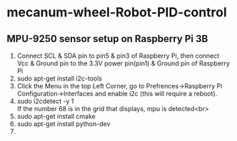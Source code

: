 mecanum-wheel-Robot-PID-control
====
MPU-9250 sensor setup on Raspberry Pi 3B
----
1. Connect SCL & SDA pin to pin5 & pin3 of Raspberry Pi, then connect Vcc & Ground pin to the 3.3V power pin(pin1) & Ground pin of Raspberry Pi<br>
2. sudo apt-get install i2c-tools<br>
3. Click the Menu in the top Left Corner, go to Prefrences->Raspberry Pi Configuration->Interfaces and enable i2c (this will require a reboot).<br>
4. sudo i2cdetect -y 1<br>
If the number 68 is in the grid that displays, mpu is detected\<br>
5. sudo apt-get install cmake<br>
6. sudo apt-get install python-dev<br>
7. 
